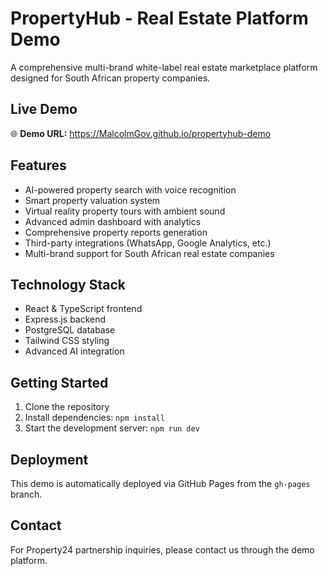 # PropertyHub - Real Estate Platform Demo

A comprehensive multi-brand white-label real estate marketplace platform designed for South African property companies.

## Live Demo

🌐 **Demo URL:** https://MalcolmGov.github.io/propertyhub-demo

## Features

- AI-powered property search with voice recognition
- Smart property valuation system
- Virtual reality property tours with ambient sound
- Advanced admin dashboard with analytics
- Comprehensive property reports generation
- Third-party integrations (WhatsApp, Google Analytics, etc.)
- Multi-brand support for South African real estate companies

## Technology Stack

- React & TypeScript frontend
- Express.js backend
- PostgreSQL database
- Tailwind CSS styling
- Advanced AI integration

## Getting Started

1. Clone the repository
2. Install dependencies: `npm install`
3. Start the development server: `npm run dev`

## Deployment

This demo is automatically deployed via GitHub Pages from the `gh-pages` branch.

## Contact

For Property24 partnership inquiries, please contact us through the demo platform.